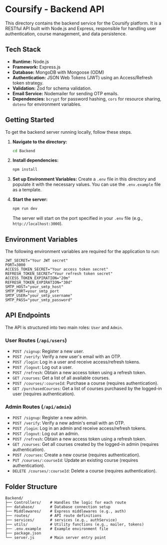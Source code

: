 # Coursify - Backend API

This directory contains the backend service for the Coursify platform. It is a RESTful API built with Node.js and Express, responsible for handling user authentication, course management, and data persistence.

## Tech Stack

- **Runtime:** Node.js
- **Framework:** Express.js
- **Database:** MongoDB with Mongoose (ODM)
- **Authentication:** JSON Web Tokens (JWT) using an Access/Refresh token strategy.
- **Validation:** Zod for schema validation.
- **Email Service:** Nodemailer for sending OTP emails.
- **Dependencies:** `bcrypt` for password hashing, `cors` for resource sharing, `dotenv` for environment variables.

## Getting Started

To get the backend server running locally, follow these steps.

1.  **Navigate to the directory:**
    ```sh
    cd Backend
    ```

2.  **Install dependencies:**
    ```sh
    npm install
    ```

3.  **Set up Environment Variables:**
    Create a `.env` file in this directory and populate it with the necessary values. You can use the `.env.example` file as a template.

4.  **Start the server:**
    ```sh
    npm run dev
    ```
    The server will start on the port specified in your `.env` file (e.g., `http://localhost:3000`).

## Environment Variables

The following environment variables are required for the application to run:

```
JWT_SECRET="Your JWT secret"
PORT=3000
ACCESS_TOKEN_SECRET="Your access token secret"
REFRESH_TOKEN_SECRET="Your refresh token secret"
ACCESS_TOKEN_EXPIRATION="20m"
REFRESH_TOKEN_EXPIRATION="30d"
SMTP_HOST="your_smtp_host"
SMTP_PORT=your_smtp_port
SMTP_USER="your_smtp_username"
SMTP_PASS="your_smtp_password"
```

## API Endpoints

The API is structured into two main roles: `User` and `Admin`.

### User Routes (`/api/users`)

- `POST /signup`: Register a new user.
- `POST /verify`: Verify a new user's email with an OTP.
- `POST /login`: Log in a user and receive access/refresh tokens.
- `POST /logout`: Log out a user.
- `POST /refresh`: Obtain a new access token using a refresh token.
- `GET /courses`: Get a list of all available courses.
- `POST /courses/:courseId`: Purchase a course (requires authentication).
- `GET /purchasedCourses`: Get a list of courses purchased by the logged-in user (requires authentication).

### Admin Routes (`/api/admin`)

- `POST /signup`: Register a new admin.
- `POST /verify`: Verify a new admin's email with an OTP.
- `POST /login`: Log in an admin and receive access/refresh tokens.
- `POST /logout`: Log out an admin.
- `POST /refresh`: Obtain a new access token using a refresh token.
- `GET /courses`: Get all courses created by the logged-in admin (requires authentication).
- `POST /courses`: Create a new course (requires authentication).
- `PUT /courses/:courseId`: Update an existing course (requires authentication).
- `DELETE /courses/:courseId`: Delete a course (requires authentication).

## Folder Structure

```
Backend/
├── Controllers/    # Handles the logic for each route
├── database/       # Database connection setup
├── Middlewares/    # Express middlewares (e.g., auth)
├── routes/         # API route definitions
├── services/       # services (e.g., authService)
├── utils/          # Utility functions (e.g., mailer, tokens)
├── .env.example    # Example environment file
├── package.json
└── server.js       # Main server entry point
```
